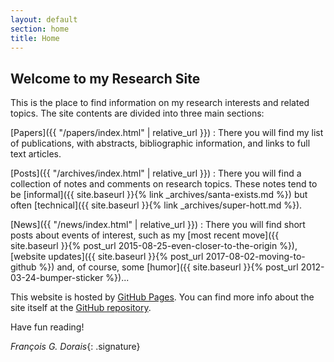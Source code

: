 ```yaml
---
layout: default
section: home
title: Home
--- 
```

## Welcome to my Research Site

This is the place to find information on my research interests and related topics. The site contents are divided into three main sections:

[Papers]({{ "/papers/index.html" | relative_url }})
: There you will find my list of publications, with abstracts, bibliographic information, and links to full text articles.

[Posts]({{ "/archives/index.html" | relative_url }})
: There you will find a collection of notes and comments on research topics. These notes tend to be [informal]({{ site.baseurl }}{% link _archives/santa-exists.md %}) but often [technical]({{ site.baseurl }}{% link _archives/super-hott.md %}). 

[News]({{ "/news/index.html" | relative_url }})
: There you will find short posts about events of interest, such as my [most recent move]({{ site.baseurl }}{% post_url 2015-08-25-even-closer-to-the-origin %}), [website updates]({{ site.baseurl }}{% post_url 2017-08-02-moving-to-github %}) and, of course, some [humor]({{ site.baseurl }}{% post_url 2012-03-24-bumper-sticker %})...

This website is hosted by [GitHub Pages](https://pages.github.com). You can find more info about the site itself at the [GitHub repository](https://github.com/fgdorais/fgdorais.github.io).

Have fun reading!

_François G. Dorais_{: .signature}

